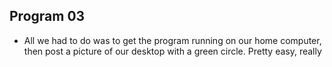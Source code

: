 ## Program 03

* All we had to do was to get the program running on our home computer, then post a picture of our desktop with a green circle. Pretty easy, really
